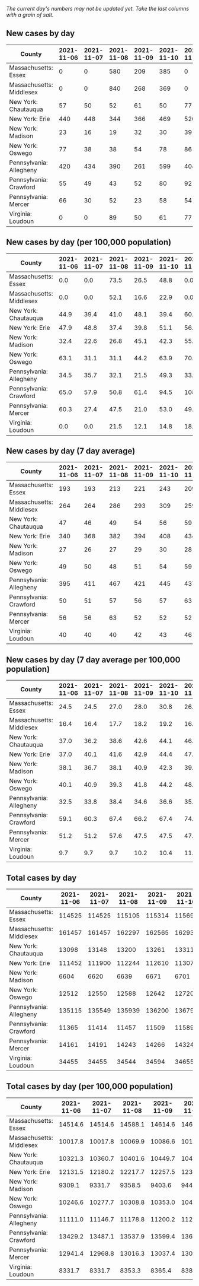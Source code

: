 _The current day's numbers may not be updated yet. Take the last columns with a grain of salt._
## New cases by day

| County | 2021-11-06 | 2021-11-07 | 2021-11-08 | 2021-11-09 | 2021-11-10 | 2021-11-11 | 2021-11-12 |
| --- | --- | --- | --- | --- | --- | --- | --- |
| Massachusetts: Essex | 0 | 0 | 580 | 209 | 385 | 0 | 575 |
| Massachusetts: Middlesex | 0 | 0 | 840 | 268 | 369 | 0 | 720 |
| New York: Chautauqua | 57 | 50 | 52 | 61 | 50 | 77 | 69 |
| New York: Erie | 440 | 448 | 344 | 366 | 469 | 520 | 624 |
| New York: Madison | 23 | 16 | 19 | 32 | 30 | 39 | 40 |
| New York: Oswego | 77 | 38 | 38 | 54 | 78 | 86 | 92 |
| Pennsylvania: Allegheny | 420 | 434 | 390 | 261 | 599 | 404 | 604 |
| Pennsylvania: Crawford | 55 | 49 | 43 | 52 | 80 | 92 | 76 |
| Pennsylvania: Mercer | 66 | 30 | 52 | 23 | 58 | 54 | 63 |
| Virginia: Loudoun | 0 | 0 | 89 | 50 | 61 | 77 | 50 |

## New cases by day (per 100,000 population)

| County | 2021-11-06 | 2021-11-07 | 2021-11-08 | 2021-11-09 | 2021-11-10 | 2021-11-11 | 2021-11-12 |
| --- | --- | --- | --- | --- | --- | --- | --- |
| Massachusetts: Essex | 0.0 | 0.0 | 73.5 | 26.5 | 48.8 | 0.0 | 72.9 |
| Massachusetts: Middlesex | 0.0 | 0.0 | 52.1 | 16.6 | 22.9 | 0.0 | 44.7 |
| New York: Chautauqua | 44.9 | 39.4 | 41.0 | 48.1 | 39.4 | 60.7 | 54.4 |
| New York: Erie | 47.9 | 48.8 | 37.4 | 39.8 | 51.1 | 56.6 | 67.9 |
| New York: Madison | 32.4 | 22.6 | 26.8 | 45.1 | 42.3 | 55.0 | 56.4 |
| New York: Oswego | 63.1 | 31.1 | 31.1 | 44.2 | 63.9 | 70.4 | 75.3 |
| Pennsylvania: Allegheny | 34.5 | 35.7 | 32.1 | 21.5 | 49.3 | 33.2 | 49.7 |
| Pennsylvania: Crawford | 65.0 | 57.9 | 50.8 | 61.4 | 94.5 | 108.7 | 89.8 |
| Pennsylvania: Mercer | 60.3 | 27.4 | 47.5 | 21.0 | 53.0 | 49.3 | 57.6 |
| Virginia: Loudoun | 0.0 | 0.0 | 21.5 | 12.1 | 14.8 | 18.6 | 12.1 |

## New cases by day (7 day average)

| County | 2021-11-06 | 2021-11-07 | 2021-11-08 | 2021-11-09 | 2021-11-10 | 2021-11-11 | 2021-11-12 |
| --- | --- | --- | --- | --- | --- | --- | --- |
| Massachusetts: Essex | 193 | 193 | 213 | 221 | 243 | 209 | 250 |
| Massachusetts: Middlesex | 264 | 264 | 286 | 293 | 309 | 259 | 314 |
| New York: Chautauqua | 47 | 46 | 49 | 54 | 56 | 59 | 59 |
| New York: Erie | 340 | 368 | 382 | 394 | 408 | 434 | 459 |
| New York: Madison | 27 | 26 | 27 | 29 | 30 | 28 | 28 |
| New York: Oswego | 49 | 50 | 48 | 51 | 54 | 59 | 66 |
| Pennsylvania: Allegheny | 395 | 411 | 467 | 421 | 445 | 437 | 445 |
| Pennsylvania: Crawford | 50 | 51 | 57 | 56 | 57 | 63 | 64 |
| Pennsylvania: Mercer | 56 | 56 | 63 | 52 | 52 | 52 | 49 |
| Virginia: Loudoun | 40 | 40 | 40 | 42 | 43 | 46 | 47 |

## New cases by day (7 day average per 100,000 population)

| County | 2021-11-06 | 2021-11-07 | 2021-11-08 | 2021-11-09 | 2021-11-10 | 2021-11-11 | 2021-11-12 |
| --- | --- | --- | --- | --- | --- | --- | --- |
| Massachusetts: Essex | 24.5 | 24.5 | 27.0 | 28.0 | 30.8 | 26.5 | 31.7 |
| Massachusetts: Middlesex | 16.4 | 16.4 | 17.7 | 18.2 | 19.2 | 16.1 | 19.5 |
| New York: Chautauqua | 37.0 | 36.2 | 38.6 | 42.6 | 44.1 | 46.5 | 46.5 |
| New York: Erie | 37.0 | 40.1 | 41.6 | 42.9 | 44.4 | 47.2 | 50.0 |
| New York: Madison | 38.1 | 36.7 | 38.1 | 40.9 | 42.3 | 39.5 | 39.5 |
| New York: Oswego | 40.1 | 40.9 | 39.3 | 41.8 | 44.2 | 48.3 | 54.1 |
| Pennsylvania: Allegheny | 32.5 | 33.8 | 38.4 | 34.6 | 36.6 | 35.9 | 36.6 |
| Pennsylvania: Crawford | 59.1 | 60.3 | 67.4 | 66.2 | 67.4 | 74.4 | 75.6 |
| Pennsylvania: Mercer | 51.2 | 51.2 | 57.6 | 47.5 | 47.5 | 47.5 | 44.8 |
| Virginia: Loudoun | 9.7 | 9.7 | 9.7 | 10.2 | 10.4 | 11.1 | 11.4 |

## Total cases by day

| County | 2021-11-06 | 2021-11-07 | 2021-11-08 | 2021-11-09 | 2021-11-10 | 2021-11-11 | 2021-11-12 |
| --- | --- | --- | --- | --- | --- | --- | --- |
| Massachusetts: Essex | 114525 | 114525 | 115105 | 115314 | 115699 | 115699 | 116274 |
| Massachusetts: Middlesex | 161457 | 161457 | 162297 | 162565 | 162934 | 162934 | 163654 |
| New York: Chautauqua | 13098 | 13148 | 13200 | 13261 | 13311 | 13388 | 13457 |
| New York: Erie | 111452 | 111900 | 112244 | 112610 | 113079 | 113599 | 114223 |
| New York: Madison | 6604 | 6620 | 6639 | 6671 | 6701 | 6740 | 6780 |
| New York: Oswego | 12512 | 12550 | 12588 | 12642 | 12720 | 12806 | 12898 |
| Pennsylvania: Allegheny | 135115 | 135549 | 135939 | 136200 | 136799 | 137203 | 137807 |
| Pennsylvania: Crawford | 11365 | 11414 | 11457 | 11509 | 11589 | 11681 | 11757 |
| Pennsylvania: Mercer | 14161 | 14191 | 14243 | 14266 | 14324 | 14378 | 14441 |
| Virginia: Loudoun | 34455 | 34455 | 34544 | 34594 | 34655 | 34732 | 34782 |

## Total cases by day (per 100,000 population)

| County | 2021-11-06 | 2021-11-07 | 2021-11-08 | 2021-11-09 | 2021-11-10 | 2021-11-11 | 2021-11-12 |
| --- | --- | --- | --- | --- | --- | --- | --- |
| Massachusetts: Essex | 14514.6 | 14514.6 | 14588.1 | 14614.6 | 14663.4 | 14663.4 | 14736.2 |
| Massachusetts: Middlesex | 10017.8 | 10017.8 | 10069.9 | 10086.6 | 10109.5 | 10109.5 | 10154.1 |
| New York: Chautauqua | 10321.3 | 10360.7 | 10401.6 | 10449.7 | 10489.1 | 10549.8 | 10604.2 |
| New York: Erie | 12131.5 | 12180.2 | 12217.7 | 12257.5 | 12308.6 | 12365.2 | 12433.1 |
| New York: Madison | 9309.1 | 9331.7 | 9358.5 | 9403.6 | 9445.9 | 9500.9 | 9557.2 |
| New York: Oswego | 10246.6 | 10277.7 | 10308.8 | 10353.0 | 10416.9 | 10487.4 | 10562.7 |
| Pennsylvania: Allegheny | 11111.0 | 11146.7 | 11178.8 | 11200.2 | 11249.5 | 11282.7 | 11332.4 |
| Pennsylvania: Crawford | 13429.2 | 13487.1 | 13537.9 | 13599.4 | 13693.9 | 13802.6 | 13892.4 |
| Pennsylvania: Mercer | 12941.4 | 12968.8 | 13016.3 | 13037.4 | 13090.4 | 13139.7 | 13197.3 |
| Virginia: Loudoun | 8331.7 | 8331.7 | 8353.3 | 8365.4 | 8380.1 | 8398.7 | 8410.8 |
